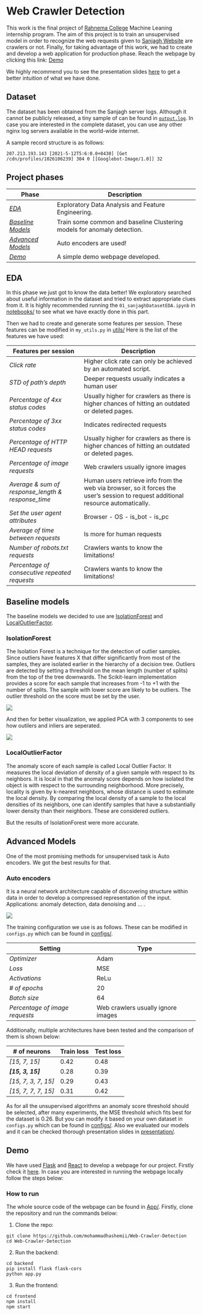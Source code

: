 # Web Crawler Detection
This work is the final project of [Rahnema College](https://rahnemacollege.com/courses/machine_learning_fundamental) Machine Leaning internship program.
The aim of this project is to train an unsupervised model in order to recognize the web requests given to [Sanjagh Website](https://sanjagh.pro) are crawlers or not.
Finally, for taking advantage of this work, we had to create and develop a web application for production phase. Reach the webpage by clicking this link: [Demo](http://157.90.221.151:3000/)

We highly recommend you to see the presentation slides [here](https://github.com/mohammadhashemii/Web-Crawler-Detection/tree/master/presentation) to get a better intuition of what we have done.

## Dataset

The dataset has been obtained from the Sanjagh server logs. Although it cannot be publicly released, a tiny sample of can be found in [`output.log`](https://github.com/mohammadhashemii/Web-Crawler-Detection/blob/master/dataset/output.log). In case you are interested in the complete dataset, you can use any other nginx log servers available in the world-wide internet.

A sample record structure is as follows:

`207.213.193.143 [2021-5-12T5:6:0.0+0430] [Get /cdn/profiles/1026106239] 304 0 [[Googlebot-Image/1.0]] 32`


## Project phases

| Phase | Description |
|--|--|
| [*EDA*](https://github.com/mohammadhashemii/Web-Crawler-Detection#EDA) | Exploratory Data Analysis and Feature Engineering.  |
| [*Baseline Models*](https://github.com/mohammadhashemii/Web-Crawler-Detection#Baseline-Models) | Train some common and baseline Clustering models for anomaly detection. |
| [*Advanced Models*](https://github.com/mohammadhashemii/Web-Crawler-Detection#Advanced-Models) | Auto encoders are used! |
| [*Demo*](https://github.com/mohammadhashemii/Web-Crawler-Detection#Evaluation) | A simple demo webpage developed.|

## EDA

In this phase we just got to know the data better! We exploratory searched about useful information in the dataset and tried to extract appropriate clues from it. It is highly recommended running the `01_sanjaghDatasetEDA.ipynb` in [notebooks/](https://github.com/mohammadhashemii/Web-Crawler-Detection/tree/master/notebooks) to see what we have exactly done in this part.

Then we had to create and generate some features per session. These features can be modified in `my_utils.py` in [utils/](https://github.com/mohammadhashemii/Web-Crawler-Detection/tree/master/utils) Here is the list of the features we have used:

| Features per session | Description |
|--|--|
| *Click rate* | Higher click rate can only be achieved by an automated script. |
| *STD of path’s depth* | Deeper requests usually indicates a human user |
| *Percentage of 4xx status codes* | Usually higher for crawlers as there is higher chances of hitting an outdated or deleted pages. |
| *Percentage of 3xx status codes* | Indicates redirected requests|
| *Percentage of HTTP HEAD requests* | Usually higher for crawlers as there is higher chances of hitting an outdated or deleted pages. |
| *Percentage of image requests* | Web crawlers usually ignore images |
| *Average & sum of response_length & response_time* | Human users retrieve info from the web via browser, so it forces the user’s session to request additional resource automatically.|
| *Set the user agent attributes* | Browser - OS - is_bot - is_pc |
| *Average of time between requests* | Is more for human requests |
| *Number of *robots.txt* requests* | Crawlers wants to know the limitations! |
| *Percentage of consecutive repeated requests* | Crawlers wants to know the limitations! |

## Baseline models

The baseline models we decided to use are [IsolationForest](https://scikit-learn.org/stable/modules/generated/sklearn.ensemble.IsolationForest.html) and [LocalOutlierFactor](http://scikit-learn.org/stable/modules/generated/sklearn.neighbors.LocalOutlierFactor.html).

### IsolationForest

The Isolation Forest is a technique for the detection of outlier samples. Since outliers have features X that differ significantly from most of the samples, they are isolated earlier in the hierarchy of a decision tree. Outliers are detected by setting a threshold on the mean length (number of splits) from the top of the tree downwards. The Scikit-learn implementation provides a score for each sample that increases from -1 to +1 with the number of splits. The sample with lower score are likely to be outliers. The outlier threshold on the score must be set by the user.

![](https://github.com/mohammadhashemii/Web-Crawler-Detection/blob/master/images/IsolationForestScore.png)

And then for better visualization, we applied PCA with 3 components to see how outilers and inliers are seperated.

![](https://github.com/mohammadhashemii/Web-Crawler-Detection/blob/master/images/PCA.png)


### LocalOutlierFactor

The anomaly score of each sample is called Local Outlier Factor. It measures the local deviation of density of a given sample with respect to its neighbors. It is local in that the anomaly score depends on how isolated the object is with respect to the surrounding neighborhood. More precisely, locality is given by k-nearest neighbors, whose distance is used to estimate the local density. By comparing the local density of a sample to the local densities of its neighbors, one can identify samples that have a substantially lower density than their neighbors. These are considered outliers.

But the results of IsolationForest were more accurate.

## Advanced Models

One of the most promising methods for unsupervised task is Auto encoders. We got the best results for that.

### Auto encoders

It is a neural network architecture capable of discovering structure within data in order to develop a compressed representation of the input. Applications: anomaly detection, data denoising and ... . 
 
 ![](https://github.com/mohammadhashemii/Web-Crawler-Detection/blob/master/images/autoencoder.png)

 The training configuration we use is as follows. These can be modified in `configs.py` which can be found in [configs/](https://github.com/mohammadhashemii/Web-Crawler-Detection/tree/master/configs).

 | Setting | Type |
|--|--|
| *Optimizer* | Adam |
| *Loss* | MSE |
| *Activations* | ReLu |
| *# of epochs* | 20|
| *Batch size* | 64 |
| *Percentage of image requests* | Web crawlers usually ignore images |

Additionally, multiple architectures have been tested and the comparison of them is shown below:

 | # of neurons | Train loss | Test loss |
|--|--|--|
| *[15, 7, 15]* | 0.42 | 0.48 |
| ***[15, 3, 15]*** | 0.28 | 0.39 |
| *[15, 7, 3, 7, 15]* | 0.29 | 0.43 |
| *[15, 7, 7, 7, 15]* | 0.31 | 0.42 |

As for all the unsupervised algorithms an anomaly score threshold should be selected, after many experiments, the MSE threshold which fits best for the dataset is 0.26. But you can modify it based on your own dataset in `configs.py` which can be found in [configs/](https://github.com/mohammadhashemii/Web-Crawler-Detection/tree/master/configs). Also we evaluated our models and it can be checked thorough presentation slides in [presentation/](https://github.com/mohammadhashemii/Web-Crawler-Detection/tree/master/presentation).

## Demo

We have used [Flask](https://flask.palletsprojects.com/en/2.0.x/) and [React](https://reactjs.org) to develop a webpage for our project. Firstly check it [here](http://157.90.221.151:3000/). In case you are interested in running the webpage locally follow the steps below:

### How to run

The whole source code of the webpage can be found in [App/](https://github.com/mohammadhashemii/Web-Crawler-Detection/tree/master/App). Firstly, clone the repository and run the commands below:

1. Clone the repo:

```
git clone https://github.com/mohammadhashemii/Web-Crawler-Detection
cd Web-Crawler-Detection
```

2. Run the backend:

```
cd backend
pip install flask flask-cors
python app.py
```

3. Run the frontend:

```
cd frontend
npm install
npm start
```
